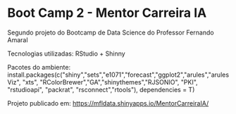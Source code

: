 # Boot Camp 2 - Mentor Carreira IA
Segundo projeto do Bootcamp de Data Science do Professor Fernando Amaral

Tecnologias utilizadas: RStudio + Shinny 

Pacotes do ambiente: install.packages(c("shiny","sets","e1071","forecast","ggplot2","arules","arulesViz", "xts", "RColorBrewer","GA","shinythemes","RJSONIO", "PKI", "rstudioapi", "packrat", "rsconnect","rtools"), dependencies = T)

Projeto publicado em: https://mfldata.shinyapps.io/MentorCarreiraIA/
